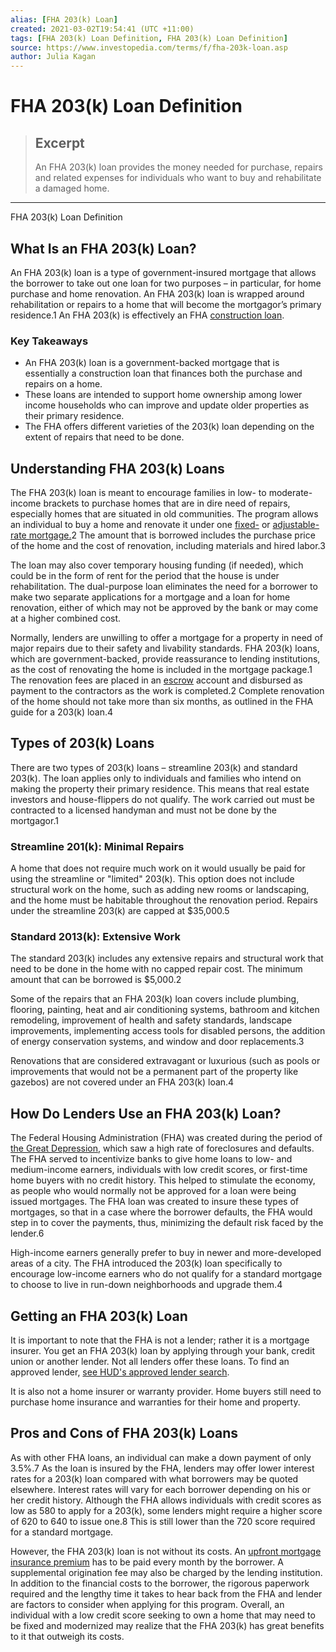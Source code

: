 ```yaml
---
alias: [FHA 203(k) Loan]
created: 2021-03-02T19:54:41 (UTC +11:00)
tags: [FHA 203(k) Loan Definition, FHA 203(k) Loan Definition]
source: https://www.investopedia.com/terms/f/fha-203k-loan.asp
author: Julia Kagan
---
```


# FHA 203(k) Loan Definition

> ## Excerpt
> An FHA 203(k) loan provides the money needed for purchase, repairs and related expenses for individuals who want to buy and rehabilitate a damaged home.

---

FHA 203(k) Loan Definition
## What Is an FHA 203(k) Loan?

An FHA 203(k) loan is a type of government-insured mortgage that allows the borrower to take out one loan for two purposes – in particular, for home purchase and home renovation. An FHA 203(k) loan is wrapped around rehabilitation or repairs to a home that will become the mortgagor’s primary residence.1 An FHA 203(k) is effectively an FHA [construction loan](https://www.investopedia.com/terms/c/construction-loan.asp).

### Key Takeaways

-   An FHA 203(k) loan is a government-backed mortgage that is essentially a construction loan that finances both the purchase and repairs on a home.
-   These loans are intended to support home ownership among lower income households who can improve and update older properties as their primary residence.
-   The FHA offers different varieties of the 203(k) loan depending on the extent of repairs that need to be done.

## Understanding FHA 203(k) Loans

The FHA 203(k) loan is meant to encourage families in low- to moderate-income brackets to purchase homes that are in dire need of repairs, especially homes that are situated in old communities. The program allows an individual to buy a home and renovate it under one [fixed-](https://www.investopedia.com/terms/f/fixed-rate_mortgage.asp) or [adjustable-rate mortgage.](https://www.investopedia.com/terms/a/arm.asp)2 The amount that is borrowed includes the purchase price of the home and the cost of renovation, including materials and hired labor.3

The loan may also cover temporary housing funding (if needed), which could be in the form of rent for the period that the house is under rehabilitation. The dual-purpose loan eliminates the need for a borrower to make two separate applications for a mortgage and a loan for home renovation, either of which may not be approved by the bank or may come at a higher combined cost.

Normally, lenders are unwilling to offer a mortgage for a property in need of major repairs due to their safety and livability standards. FHA 203(k) loans, which are government-backed, provide reassurance to lending institutions, as the cost of renovating the home is included in the mortgage package.1 The renovation fees are placed in an [escrow](https://www.investopedia.com/terms/e/escrow.asp) account and disbursed as payment to the contractors as the work is completed.2 Complete renovation of the home should not take more than six months, as outlined in the FHA guide for a 203(k) loan.4

## Types of 203(k) Loans

There are two types of 203(k) loans – streamline 203(k) and standard 203(k). The loan applies only to individuals and families who intend on making the property their primary residence. This means that real estate investors and house-flippers do not qualify. The work carried out must be contracted to a licensed handyman and must not be done by the mortgagor.1

### Streamline 201(k): Minimal Repairs

A home that does not require much work on it would usually be paid for using the streamline or "limited" 203(k). This option does not include structural work on the home, such as adding new rooms or landscaping, and the home must be habitable throughout the renovation period. Repairs under the streamline 203(k) are capped at $35,000.5

### Standard 2013(k): Extensive Work

The standard 203(k) includes any extensive repairs and structural work that need to be done in the home with no capped repair cost. The minimum amount that can be borrowed is $5,000.2

Some of the repairs that an FHA 203(k) loan covers include plumbing, flooring, painting, heat and air conditioning systems, bathroom and kitchen remodeling, improvement of health and safety standards, landscape improvements, implementing access tools for disabled persons, the addition of energy conservation systems, and window and door replacements.3

Renovations that are considered extravagant or luxurious (such as pools or improvements that would not be a permanent part of the property like gazebos) are not covered under an FHA 203(k) loan.4

## How Do Lenders Use an FHA 203(k) Loan?

The Federal Housing Administration (FHA) was created during the period of [the Great Depression](https://www.investopedia.com/terms/g/great_depression.asp), which saw a high rate of foreclosures and defaults. The FHA served to incentivize banks to give home loans to low- and medium-income earners, individuals with low credit scores, or first-time home buyers with no credit history. This helped to stimulate the economy, as people who would normally not be approved for a loan were being issued mortgages. The FHA loan was created to insure these types of mortgages, so that in a case where the borrower defaults, the FHA would step in to cover the payments, thus, minimizing the default risk faced by the lender.6

High-income earners generally prefer to buy in newer and more-developed areas of a city. The FHA introduced the 203(k) loan specifically to encourage low-income earners who do not qualify for a standard mortgage to choose to live in run-down neighborhoods and upgrade them.4

## Getting an FHA 203(k) Loan

It is important to note that the FHA is not a lender; rather it is a mortgage insurer. You get an FHA 203(k) loan by applying through your bank, credit union or another lender. Not all lenders offer these loans. To find an approved lender, [see HUD's approved lender search](https://www.hud.gov/program_offices/housing/sfh/lender/lenderlist).

It is also not a home insurer or warranty provider. Home buyers still need to purchase home insurance and warranties for their home and property.

## Pros and Cons of FHA 203(k) Loans

As with other FHA loans, an individual can make a down payment of only 3.5%.7 As the loan is insured by the FHA, lenders may offer lower interest rates for a 203(k) loan compared with what borrowers may be quoted elsewhere. Interest rates will vary for each borrower depending on his or her credit history. Although the FHA allows individuals with credit scores as low as 580 to apply for a 203(k), some lenders might require a higher score of 620 to 640 to issue one.8 This is still lower than the 720 score required for a standard mortgage.

However, the FHA 203(k) loan is not without its costs. An [upfront mortgage insurance premium](https://www.investopedia.com/terms/u/up-front-mortgage-insurance-ufmi.asp) has to be paid every month by the borrower. A supplemental origination fee may also be charged by the lending institution. In addition to the financial costs to the borrower, the rigorous paperwork required and the lengthy time it takes to hear back from the FHA and lender are factors to consider when applying for this program. Overall, an individual with a low credit score seeking to own a home that may need to be fixed and modernized may realize that the FHA 203(k) has great benefits to it that outweigh its costs.
